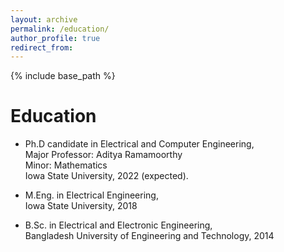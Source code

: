 ```yaml
---
layout: archive
permalink: /education/
author_profile: true
redirect_from:
---
```


{% include base_path %}

Education
======
* Ph.D candidate in Electrical and Computer Engineering, <br /> Major Professor: Aditya Ramamoorthy <br /> Minor: Mathematics <br/> Iowa State University, 2022 (expected).

* M.Eng. in Electrical Engineering, <br /> Iowa State University, 2018

* B.Sc. in Electrical and Electronic Engineering, <br /> Bangladesh University of Engineering and Technology, 2014

